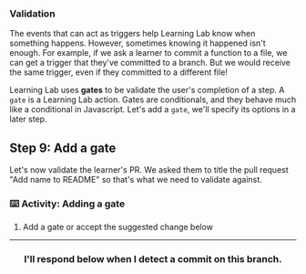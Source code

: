 ### Validation

The events that can act as triggers help Learning Lab know when something happens. However, sometimes knowing it happened isn't enough. For example, if we ask a learner to commit a function to a file, we can get a trigger that they've committed to a branch. But we would receive the same trigger, even if they committed to a different file!

Learning Lab uses **gates** to be validate the user's completion of a step. A `gate` is a Learning Lab action. Gates are conditionals, and they behave much like a conditional in Javascript. Let's add a `gate`, we'll specify its options in a later step.

## Step 9: Add a gate

Let's now validate the learner's PR. We asked them to title the pull request "Add name to README" so that's what we need to validate against.

### :keyboard: Activity: Adding a gate

1. Add a gate or accept the suggested change below

<hr>
<h3 align="center">I'll respond below when I detect a commit on this branch.</h3>
